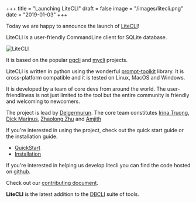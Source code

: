 +++
title = "Launching LiteCLI"
draft = false
image = "/images/litecli.png"
date = "2019-01-03"
+++

Today we are happy to announce the launch of [LiteCLI](https://github.com/dbcli/litecli)!

<!--more-->

LiteCLI is a user-friendly CommandLine client for SQLite database. 

![LiteCLI][1]

It is based on the popular [pgcli](https://www.pgcli.com) and [mycli](https://www.mycli.net) projects.

LiteCLI is written in python using the wonderful [prompt-toolkit](https://github.com/prompt-toolkit/python-prompt-toolkit) library. It is
cross-platform compatible and it is tested on Linux, MacOS and Windows.

It is developed by a team of core devs from around the world. The
user-friendliness is not just limited to the tool but the entire community is
friendly and welcoming to newcomers. 

The project is lead by [Delgermurun](https://github.com/delgermurun). The
core team constitutes [Irina Truong](https://github.com/j-bennet),
[Dick Marinus](https://github.com/meeuw), [Zhaolong Zhu](https://github.com/zzl0) and [Amjith](https://github.com/amjith)

If you're interested in using the project, check out the quick start guide or the installation guide. 

* [QuickStart](https://www.litecli.com)
* [Installation](https://www.litecli.com/install)

If you're interested in helping us develop litecli you can find the code hosted
on [github](https://github.com/dbcli/litecli/). 

Check out our [contributing
document](https://github.com/dbcli/litecli/blob/master/CONTRIBUTING.md). 

**LiteCLI** is the latest addition to the [DBCLI](https://www.dbcli.com) suite of tools. 

[1]: /images/litecli.png
